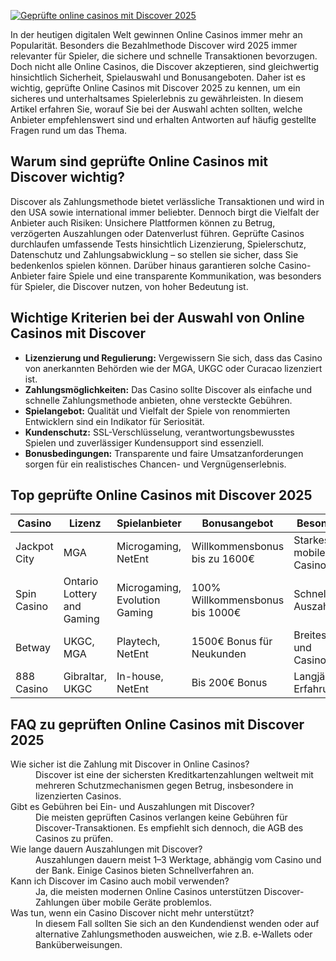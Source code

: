 [![Geprüfte online casinos mit Discover 2025](https://123-caf.pages.dev/gitsignup.png)](https://vrmoo.ru/Bt82HjjY)

<p>In der heutigen digitalen Welt gewinnen Online Casinos immer mehr an Popularität. Besonders die Bezahlmethode Discover wird 2025 immer relevanter für Spieler, die sichere und schnelle Transaktionen bevorzugen. Doch nicht alle Online Casinos, die Discover akzeptieren, sind gleichwertig hinsichtlich Sicherheit, Spielauswahl und Bonusangeboten. Daher ist es wichtig, geprüfte Online Casinos mit Discover 2025 zu kennen, um ein sicheres und unterhaltsames Spielerlebnis zu gewährleisten. In diesem Artikel erfahren Sie, worauf Sie bei der Auswahl achten sollten, welche Anbieter empfehlenswert sind und erhalten Antworten auf häufig gestellte Fragen rund um das Thema.</p>  <h2>Warum sind geprüfte Online Casinos mit Discover wichtig?</h2> <p>Discover als Zahlungsmethode bietet verlässliche Transaktionen und wird in den USA sowie international immer beliebter. Dennoch birgt die Vielfalt der Anbieter auch Risiken: Unsichere Plattformen können zu Betrug, verzögerten Auszahlungen oder Datenverlust führen. Geprüfte Casinos durchlaufen umfassende Tests hinsichtlich Lizenzierung, Spielerschutz, Datenschutz und Zahlungsabwicklung – so stellen sie sicher, dass Sie bedenkenlos spielen können. Darüber hinaus garantieren solche Casino-Anbieter faire Spiele und eine transparente Kommunikation, was besonders für Spieler, die Discover nutzen, von hoher Bedeutung ist.</p>  <h2>Wichtige Kriterien bei der Auswahl von Online Casinos mit Discover</h2> <ul>   <li><strong>Lizenzierung und Regulierung:</strong> Vergewissern Sie sich, dass das Casino von anerkannten Behörden wie der MGA, UKGC oder Curacao lizenziert ist.</li>   <li><strong>Zahlungsmöglichkeiten:</strong> Das Casino sollte Discover als einfache und schnelle Zahlungsmethode anbieten, ohne versteckte Gebühren.</li>   <li><strong>Spielangebot:</strong> Qualität und Vielfalt der Spiele von renommierten Entwicklern sind ein Indikator für Seriosität.</li>   <li><strong>Kundenschutz:</strong> SSL-Verschlüsselung, verantwortungsbewusstes Spielen und zuverlässiger Kundensupport sind essenziell.</li>   <li><strong>Bonusbedingungen:</strong> Transparente und faire Umsatzanforderungen sorgen für ein realistisches Chancen- und Vergnügenserlebnis.</li> </ul>  <h2>Top geprüfte Online Casinos mit Discover 2025</h2> <table>   <thead>     <tr>       <th>Casino</th>       <th>Lizenz</th>       <th>Spielanbieter</th>       <th>Bonusangebot</th>       <th>Besonderheit</th>     </tr>   </thead>   <tbody>     <tr>       <td>Jackpot City</td>       <td>MGA</td>       <td>Microgaming, NetEnt</td>       <td>Willkommensbonus bis zu 1600€</td>       <td>Starkes mobiles Casino</td>     </tr>     <tr>       <td>Spin Casino</td>       <td>Ontario Lottery and Gaming</td>       <td>Microgaming, Evolution Gaming</td>       <td>100% Willkommensbonus bis 1000€</td>       <td>Schnelle Auszahlungen</td>     </tr>     <tr>       <td>Betway</td>       <td>UKGC, MGA</td>       <td>Playtech, NetEnt</td>       <td>1500€ Bonus für Neukunden</td>       <td>Breites Sport- und Casinoangebot</td>     </tr>     <tr>       <td>888 Casino</td>       <td>Gibraltar, UKGC</td>       <td>In-house, NetEnt</td>       <td>Bis 200€ Bonus</td>       <td>Langjährige Erfahrung</td>     </tr>   </tbody> </table>  <h2>FAQ zu geprüften Online Casinos mit Discover 2025</h2> <dl>   <dt>Wie sicher ist die Zahlung mit Discover in Online Casinos?</dt>   <dd>Discover ist eine der sichersten Kreditkartenzahlungen weltweit mit mehreren Schutzmechanismen gegen Betrug, insbesondere in lizenzierten Casinos.</dd>    <dt>Gibt es Gebühren bei Ein- und Auszahlungen mit Discover?</dt>   <dd>Die meisten geprüften Casinos verlangen keine Gebühren für Discover-Transaktionen. Es empfiehlt sich dennoch, die AGB des Casinos zu prüfen.</dd>    <dt>Wie lange dauern Auszahlungen mit Discover?</dt>   <dd>Auszahlungen dauern meist 1–3 Werktage, abhängig vom Casino und der Bank. Einige Casinos bieten Schnellverfahren an.</dd>    <dt>Kann ich Discover im Casino auch mobil verwenden?</dt>   <dd>Ja, die meisten modernen Online Casinos unterstützen Discover-Zahlungen über mobile Geräte problemlos.</dd>    <dt>Was tun, wenn ein Casino Discover nicht mehr unterstützt?</dt>   <dd>In diesem Fall sollten Sie sich an den Kundendienst wenden oder auf alternative Zahlungsmethoden ausweichen, wie z.B. e-Wallets oder Banküberweisungen.</dd> </dl>